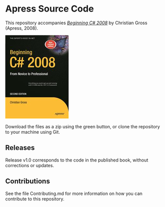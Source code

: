 # Apress Source Code

This repository accompanies [*Beginning C# 2008*](http://www.apress.com/9781430210337) by Christian Gross (Apress, 2008).

![Cover image](9781430210337.jpg)

Download the files as a zip using the green button, or clone the repository to your machine using Git.

## Releases

Release v1.0 corresponds to the code in the published book, without corrections or updates.

## Contributions

See the file Contributing.md for more information on how you can contribute to this repository.
